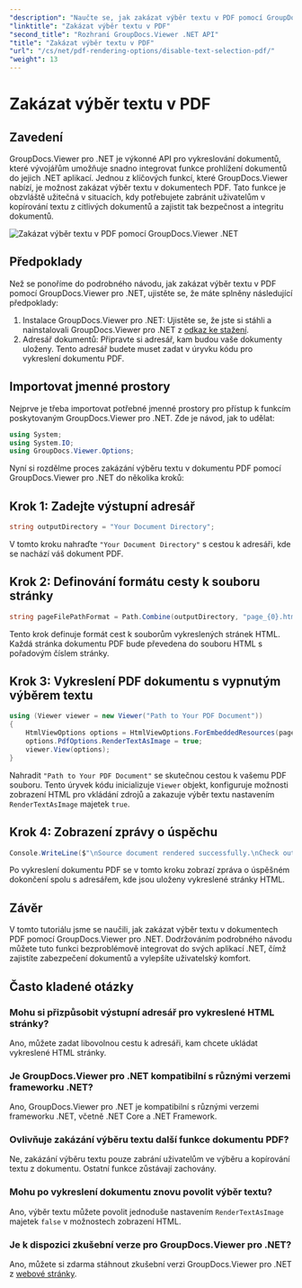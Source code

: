 ```yaml
---
"description": "Naučte se, jak zakázat výběr textu v PDF pomocí GroupDocs.Viewer pro .NET. Pro bezproblémovou integraci postupujte podle našeho podrobného návodu."
"linktitle": "Zakázat výběr textu v PDF"
"second_title": "Rozhraní GroupDocs.Viewer .NET API"
"title": "Zakázat výběr textu v PDF"
"url": "/cs/net/pdf-rendering-options/disable-text-selection-pdf/"
"weight": 13
---
```


# Zakázat výběr textu v PDF

## Zavedení
GroupDocs.Viewer pro .NET je výkonné API pro vykreslování dokumentů, které vývojářům umožňuje snadno integrovat funkce prohlížení dokumentů do jejich .NET aplikací. Jednou z klíčových funkcí, které GroupDocs.Viewer nabízí, je možnost zakázat výběr textu v dokumentech PDF. Tato funkce je obzvláště užitečná v situacích, kdy potřebujete zabránit uživatelům v kopírování textu z citlivých dokumentů a zajistit tak bezpečnost a integritu dokumentů.

![Zakázat výběr textu v PDF pomocí GroupDocs.Viewer .NET](/viewer/pdf-rendering-options/disable-text-selection-in-pdf.png)

## Předpoklady
Než se ponoříme do podrobného návodu, jak zakázat výběr textu v PDF pomocí GroupDocs.Viewer pro .NET, ujistěte se, že máte splněny následující předpoklady:
1. Instalace GroupDocs.Viewer pro .NET: Ujistěte se, že jste si stáhli a nainstalovali GroupDocs.Viewer pro .NET z [odkaz ke stažení](https://releases.groupdocs.com/viewer/net/).
2. Adresář dokumentů: Připravte si adresář, kam budou vaše dokumenty uloženy. Tento adresář budete muset zadat v úryvku kódu pro vykreslení dokumentu PDF.

## Importovat jmenné prostory
Nejprve je třeba importovat potřebné jmenné prostory pro přístup k funkcím poskytovaným GroupDocs.Viewer pro .NET. Zde je návod, jak to udělat:

```csharp
using System;
using System.IO;
using GroupDocs.Viewer.Options;
```

Nyní si rozdělme proces zakázání výběru textu v dokumentu PDF pomocí GroupDocs.Viewer pro .NET do několika kroků:
## Krok 1: Zadejte výstupní adresář
```csharp
string outputDirectory = "Your Document Directory";
```
V tomto kroku nahraďte `"Your Document Directory"` s cestou k adresáři, kde se nachází váš dokument PDF.
## Krok 2: Definování formátu cesty k souboru stránky
```csharp
string pageFilePathFormat = Path.Combine(outputDirectory, "page_{0}.html");
```
Tento krok definuje formát cest k souborům vykreslených stránek HTML. Každá stránka dokumentu PDF bude převedena do souboru HTML s pořadovým číslem stránky.
## Krok 3: Vykreslení PDF dokumentu s vypnutým výběrem textu
```csharp
using (Viewer viewer = new Viewer("Path to Your PDF Document"))
{
    HtmlViewOptions options = HtmlViewOptions.ForEmbeddedResources(pageFilePathFormat);
    options.PdfOptions.RenderTextAsImage = true;
    viewer.View(options);
}
```
Nahradit `"Path to Your PDF Document"` se skutečnou cestou k vašemu PDF souboru. Tento úryvek kódu inicializuje `Viewer` objekt, konfiguruje možnosti zobrazení HTML pro vkládání zdrojů a zakazuje výběr textu nastavením `RenderTextAsImage` majetek `true`.
## Krok 4: Zobrazení zprávy o úspěchu
```csharp
Console.WriteLine($"\nSource document rendered successfully.\nCheck output in {outputDirectory}.");
```
Po vykreslení dokumentu PDF se v tomto kroku zobrazí zpráva o úspěšném dokončení spolu s adresářem, kde jsou uloženy vykreslené stránky HTML.

## Závěr
V tomto tutoriálu jsme se naučili, jak zakázat výběr textu v dokumentech PDF pomocí GroupDocs.Viewer pro .NET. Dodržováním podrobného návodu můžete tuto funkci bezproblémově integrovat do svých aplikací .NET, čímž zajistíte zabezpečení dokumentů a vylepšíte uživatelský komfort.
## Často kladené otázky
### Mohu si přizpůsobit výstupní adresář pro vykreslené HTML stránky?
Ano, můžete zadat libovolnou cestu k adresáři, kam chcete ukládat vykreslené HTML stránky.
### Je GroupDocs.Viewer pro .NET kompatibilní s různými verzemi frameworku .NET?
Ano, GroupDocs.Viewer pro .NET je kompatibilní s různými verzemi frameworku .NET, včetně .NET Core a .NET Framework.
### Ovlivňuje zakázání výběru textu další funkce dokumentu PDF?
Ne, zakázání výběru textu pouze zabrání uživatelům ve výběru a kopírování textu z dokumentu. Ostatní funkce zůstávají zachovány.
### Mohu po vykreslení dokumentu znovu povolit výběr textu?
Ano, výběr textu můžete povolit jednoduše nastavením `RenderTextAsImage` majetek `false` v možnostech zobrazení HTML.
### Je k dispozici zkušební verze pro GroupDocs.Viewer pro .NET?
Ano, můžete si zdarma stáhnout zkušební verzi GroupDocs.Viewer pro .NET z [webové stránky](https://releases.groupdocs.com/).